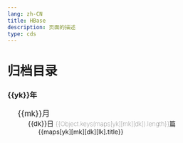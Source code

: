 ```yaml
---
lang: zh-CN  
title: HBase  
description: 页面的描述  
type: cds
---
```



# 归档目录

<div class="archives-body">
    <div class="archives-box overflow-initial">
        <div v-for="yk in Object.keys(maps)" :key="yk">
            <h3 class="year pointer">{{yk}}年</h3>
            <ul class="list-box">
                <li v-for="mk in Object.keys(maps[yk])" :key="mk">
                    <span class="month pointer">{{mk}}月</span>
                    <ul class="list-box" style="display: block;">
                        <li class="month-li" v-for="dk in Object.keys(maps[yk][mk])" :key="dk">
                            <span class="day">{{dk}}日 <span class="num">{{Object.keys(maps[yk][mk][dk]).length}}篇</span> </span>
                            <ul class="list-box" style="display: block;">
                                <li class="article-item" v-for="lk in Object.keys(maps[yk][mk][dk])" :key="lk" >
                                    <a :href="maps[yk][mk][dk][lk].path" class>{{maps[yk][mk][dk][lk].title}}</a> 
                                </li>
                            </ul>
                        </li>
                    </ul>
                </li>
            </ul>
        </div>
    </div>
</div>


<script>
    export default {
    name: './docs/backend/hbase/README.md',
    data() {
        return {
          maps: {"2022":{"01":{"31":[{"title":"CentOS安装HBase","path":"CentOS安装HBase.html","createTime":"2022-01-30T17:27:58.314Z"}]}}}
        }
      }
    }
</script>
<style scoped>
.archives-box .num {
    font-size: 14px;
    font-weight: 100;
}
.archives-box .month{
    -webkit-font-smoothing: antialiased;
    -moz-osx-font-smoothing: grayscale;
    font-size: 1.25em;
}
.archives-box .day{
    font-size: 15px;
}
.archives-box ul, ol {
    list-style-type: none;
}
.archives-box .list-box{
     padding-left: 23px;
}
</style>
            
<Comment></Comment>
